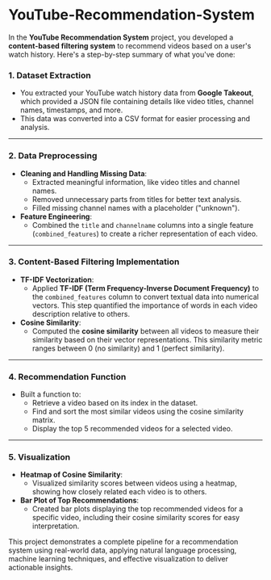 # YouTube-Recommendation-System
In the **YouTube Recommendation System** project, you developed a **content-based filtering system** to recommend videos based on a user's watch history. Here's a step-by-step summary of what you've done:  

### 1. **Dataset Extraction**  
- You extracted your YouTube watch history data from **Google Takeout**, which provided a JSON file containing details like video titles, channel names, timestamps, and more.
- This data was converted into a CSV format for easier processing and analysis.

---

### 2. **Data Preprocessing**  
- **Cleaning and Handling Missing Data**:
  - Extracted meaningful information, like video titles and channel names.
  - Removed unnecessary parts from titles for better text analysis.
  - Filled missing channel names with a placeholder ("unknown").
- **Feature Engineering**:
  - Combined the `title` and `channelname` columns into a single feature (`combined_features`) to create a richer representation of each video.

---

### 3. **Content-Based Filtering Implementation**  
- **TF-IDF Vectorization**:
  - Applied **TF-IDF (Term Frequency-Inverse Document Frequency)** to the `combined_features` column to convert textual data into numerical vectors. This step quantified the importance of words in each video description relative to others.
- **Cosine Similarity**:
  - Computed the **cosine similarity** between all videos to measure their similarity based on their vector representations. This similarity metric ranges between 0 (no similarity) and 1 (perfect similarity).

---

### 4. **Recommendation Function**  
- Built a function to:
  - Retrieve a video based on its index in the dataset.
  - Find and sort the most similar videos using the cosine similarity matrix.
  - Display the top 5 recommended videos for a selected video.

---

### 5. **Visualization**  
- **Heatmap of Cosine Similarity**:
  - Visualized similarity scores between videos using a heatmap, showing how closely related each video is to others.
- **Bar Plot of Top Recommendations**:
  - Created bar plots displaying the top recommended videos for a specific video, including their cosine similarity scores for easy interpretation.

This project demonstrates a complete pipeline for a recommendation system using real-world data, applying natural language processing, machine learning techniques, and effective visualization to deliver actionable insights.
